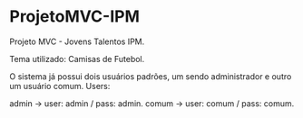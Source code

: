 # ProjetoMVC-IPM
Projeto MVC - Jovens Talentos IPM.

Tema utilizado: Camisas de Futebol.

O sistema já possui dois usuários padrões, um sendo administrador e outro um usuário comum.
Users:

admin -> user: admin / pass: admin.
comum -> user: comum / pass: comum.
